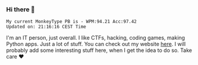 ### Hi there 👋
<!-- PB START -->
```
My current MonkeyType PB is - WPM:94.21 Acc:97.42
Updated on: 21:16:16 CEST Time
```
<!-- PB END -->
I'm an IT person, just overall. I like CTFs, hacking, coding games, making Python apps. Just a lot of stuff.
You can check out my website [here](https://skill3472.github.io/).
I will probably add some interesting stuff here, when I get the idea to do so. Take care ❤️
